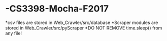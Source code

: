 # -CS3398-Mocha-F2017
*csv files are stored in Web_Crawler/src/database
*Scraper modules are stored in Web_Crawler/src/pyScraper
*DO NOT REMOVE time.sleep() from any file! 



